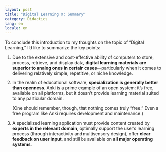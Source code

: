 ```yaml
---
layout: post
title: "Digital Learning X: Summary"
category: Didactics
lang: en
locale: en
---
```


To conclude this introduction to my thoughts on the topic of “Digital Learning,” I’d like to summarize the key points:

1. Due to the extensive and cost-effective ability of computers to store, process, retrieve, and display data, **digital learning materials are superior to analog ones in certain cases**—particularly when it comes to delivering relatively simple, repetitive, or niche knowledge.

2. In the realm of educational software, **specialization is generally better than openness**. Anki is a prime example of an open system: it’s free, available on all platforms, but it doesn’t provide learning material suited to any particular domain.

   (One should remember, though, that nothing comes truly “free.” Even a free program like Anki requires development and maintenance.)

3. A specialized learning application must provide content created by **experts in the relevant domain**, optimally support the user’s learning process (through interactivity and multisensory design), offer **clear feedback on user input**, and still be available on **all major operating systems**.
